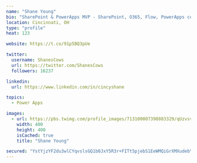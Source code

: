 ```yaml
---
name: "Shane Young"
bio: "SharePoint & PowerApps MVP - SharePoint, O365, Flow, PowerApps consulting? @PowerApps911 | Pure Snark? You found it."
location: Cincinnati, OH
type: "profile"
heat: 123

website: https://t.co/91p5BQ3pUe

twitter:
  username: ShanesCows
  url: https://twitter.com/ShanesCows
  followers: 16237

linkedin:
  url: https://www.linkedin.com/in/cincyshane

topics:
  - Power Apps

images:
  - url: https://pbs.twimg.com/profile_images/713100007398883329/qUzvsvQ3_400x400.jpg
    width: 400
    height: 400
    isCached: true
    title: "Shane Young"

secured: "YstYjzYF2du3wlCYqvslsGQ1b0JxY5R3r+FITt5pjebS1EeWMQiGrXMXudebYfJDZyioToINzHl/Hr8knm9hLP0sGcjGrmuAsXv1Qw+OTuh5dzQQo/9PeCuFc2WBy2hSESO52woPemjzcCQ46rrGTmZDst0gmujemOvtkdA9ZzpoHJ2SZLts0V8gCz1D+0PKhawcrLwqN3TeP3IvfRaugTJNBkOYWpmFNu+0DQrB7hyVlmfrl0/qBmySif9TbgY9pojOWjE/O1bVQZACbcrkj7aVThhpOskNvCuDqDTFyYth0Dp29IUAsls3CPr6i5EWqVj5CNu0yR2yjcXtXnFE686TJkNM/BsRm7c6DZLww9RfVdPUm5WSWmxK+g1+8z3kbJdgQEZV0uxmuuNmtFTkjhLVXxRmUi9yKWGO8LWQcMA=;K9CTqiKFMGS0J8U+C0/plA=="
---
```


